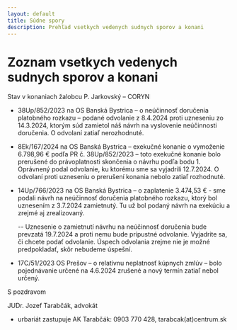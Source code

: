 ```yaml
---
layout: default
title: Súdne spory
description: Prehľad vsetkych vedenych sudnych sporov a konani
---
```

# Zoznam vsetkych vedenych sudnych sporov a konani

Stav v konaniach žalobcu P. Jarkovský – CORYN

- 38Up/852/2023 na OS Banská Bystrica – o neúčinnosť doručenia platobného rozkazu – podané odvolanie z 8.4.2024 proti uzneseniu zo 14.3.2024, ktorým súd zamietol náš návrh na vyslovenie neúčinnosti doručenia. O odvolaní zatiaľ nerozhodnuté.

- 8Ek/167/2024 na OS Banská Bystrica – exekučné konanie o vymoženie 6.798,96 € podľa PR č. 38Up/852/2023 – toto exekučné konanie bolo prerušené do právoplatnosti skončenia o návrhu podľa bodu 1. Oprávnený podal odvolanie, ku ktorému sme sa vyjadrili 12.7.2024. O odvolaní proti uzneseniu o prerušení konania nebolo zatiaľ rozhodnuté.

- 14Up/766/2023 na OS Banská Bystrica – o zaplatenie 3.474,53 € - sme podali návrh na neúčinnosť doručenia platobného rozkazu, ktorý bol uznesením z 3.7.2024 zamietnutý. Tu už bol podaný návrh na exekúciu a zrejmé aj zrealizovaný.

   -- Uznesenie o zamietnutí návrhu na neúčinnosť doručenia bude prevzatá 19.7.2024 a proti nemu bude prípustné odvolanie. Vyjadrite sa, či chcete podať odvolanie. Úspech  odvolania zrejme nie je možné predpokladať, skôr nebudeme úspešní.

- 17C/51/2023 OS Prešov – o relatívnu neplatnosť kúpnych zmlúv – bolo pojednávanie určené na 4.6.2024 zrušené a nový termín zatiaľ nebol určený.

S pozdravom

JUDr. Jozef Tarabčák, advokát 

- urbariát zastupuje AK Tarabčák: 0903 770 428, tarabcak(at)centrum.sk
